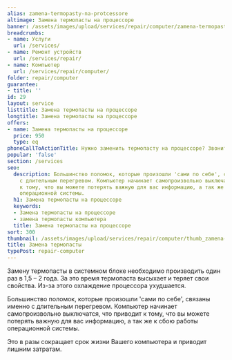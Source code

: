 ```yaml
---
alias: zamena-termopasty-na-protcessore
altimage: Замена термопасты на процессоре
banner: /assets/images/upload/services/repair/computer/zamena-termopasty-na-protcessore.jpg
breadcrumbs:
- name: Услуги
  url: /services/
- name: Ремонт устройств
  url: /services/repair/
- name: Компьютер
  url: /services/repair/computer/
folder: repair/computer
guarantee:
- title: ''
id: 29
layout: service
listtitle: Замена термопасты на процессоре
longtitle: Замена термопасты на процессоре
offers:
- name: Замена термопасты на процессоре
  price: 950
  type: eq
phoneCallToActionTitle: Нужно заменить термопасту на процессоре? Звоните!
popular: 'false'
section: /services
seo:
  description: Большинство поломок, которые произошли 'сами по себе', связаны именно
    с длительным перегревом. Компьютер начинает самопроизвольно выключатся, что приводит
    к тому, что вы можете потерять важную для вас информацию, а так же к сбою работы
    операционной системы.
  h1: Замена термопасты на процессоре
  keywords:
  - Замена термопасты на процессоре
  - замена термопасты компьютера
  title: Замена термопасты на процессоре
sort: 300
thumbnail: /assets/images/upload/services/repair/computer/thumb_zamena-termopasty-na-protcessore.jpg
title: Замена термопасты
typePost: repair-computer
---
```

Замену термопасты в системном блоке необходимо производить один раз в 1,5 – 2 года. За это время термопаста высыхает и теряет свои свойства. Из-за этого охлаждение процессора ухудшается.

Большинство поломок, которые произошли 'сами по себе', связаны именно с длительным перегревом. Компьютер начинает самопроизвольно выключатся, что приводит к тому, что вы можете потерять важную для вас информацию, а так же к сбою работы операционной системы.

Это в разы сокращает срок жизни Вашего компьютера и приводит лишним затратам.